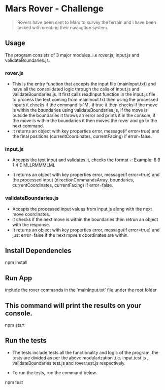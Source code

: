 # Mars Rover - Challenge

> Rovers have been sent to Mars to survey the terrain and i have been tasked with creating their naviagtion system.

## Usage

The program consists of 3 major modules .i.e rover.js, input.js and validateBoundaries.js.

### rover.js

- This is the entry function that accepts the input file (mainInput.txt) and have all the consolidated logic through the calls of input.js and validateBoundaries.js. It first calls readInput function in the input.js file to process the text coming from mainInout.txt then using the processed inputs it checks if the command is 'M', if true it then checks if the move is within the boundaries using validateBoundaries.js, if the move is outside the boundaries it throws an error and prints it in the console, if the move is within the boundaries it then moves the rover and go to the next command.
- it returns an object with key properties error, message(if error=true) and the final positions (currentCoordinates,
  currentFacing) if error=false.

### input.js

- Accepts the text input and validates it, checks the format -:
  Example:
  8 9
  1 4 E
  MLLRMMMLML

- It returns an object with key properties error, message(if error=true) and the processed input (directionCommandsArray,
  boundaries,
  currentCoordinates,
  currentFacing) if error=false.

### validateBoundaries.js

- Accepts the processed input values from input.js along with the next move coordinates.
- it checks if the next move is within the boundaries then retrun an object with the response.
- It returns an object with key properties error, message(if error=true) and just error=false if the next mpve's coordinates are within.

## Install Dependencies

npm install

## Run App

include the rover commands in the 'mainInput.txt' file under the root folder

## This command will print the results on your console.

npm start

## Run the tests

- The tests include tests all the functionality and logic of the program, the tests are divided as per the above modularization .i.e. input.test.js , validateBoundaries.test.js and rover.test.js respectively.

- To run the tests, run the command below.

npm test
